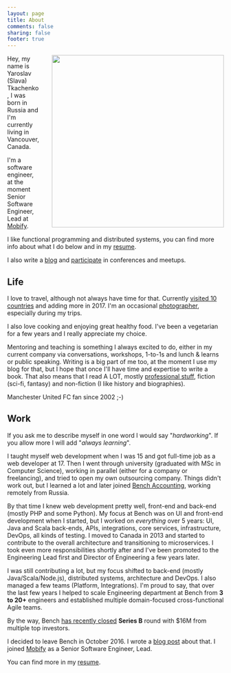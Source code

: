 ```yaml
---
layout: page
title: About
comments: false
sharing: false
footer: true
---
```


<img src="/images/pages/me_about_page.jpg" width="400" style="float: right; margin-left: 30px;" />

Hey, my name is Yaroslav (Slava) Tkachenko, I was born in Russia and I'm currently living in Vancouver, Canada.

I'm a software engineer, at the moment Senior Software Engineer, Lead at [Mobify](https://www.mobify.com).

I like functional programming and distributed systems, you can find more info about what I do below and in my [resume](/resume).

I also write a [blog](/blog/archives) and [participate](/talks) in conferences and meetups.

## Life

I love to travel, although not always have time for that. Currently [visited 10 countries](http://ru.igotoworld.com/en/visited-map/9924.htm) and adding more in 2017. I'm an occasional [photographer](https://www.instagram.com/sap1ens/), especially during my trips.

I also love cooking and enjoying great healthy food. I've been a vegetarian for a few years and I really appreciate my choice.

Mentoring and teaching is something I always excited to do, either in my current company via conversations, workshops, 1-to-1s and lunch & learns or public speaking. Writing is a big part of me too, at the moment I use my blog for that, but I hope that once I'll have time and expertise to write a book. That also means that I read A LOT, mostly [professional stuff](http://localhost:4000/blog/2014/10/13/how-and-what-i-read-as-a-software-engineer/), fiction (sci-fi, fantasy) and non-fiction (I like history and biographies).

Manchester United FC fan since 2002 ;-)

## Work

If you ask me to describe myself in one word I would say "*hardworking*". If you allow more I will add "*always learning*".

I taught myself web development when I was 15 and got full-time job as a web developer at 17. Then I went through university (graduated with MSc in Computer Science), working in parallel (either for a company or freelancing), and tried to open my own outsourcing company. Things didn't work out, but I learned a lot and later joined [Bench Accounting](https://bench.co), working remotely from Russia.

By that time I knew web development pretty well, front-end and back-end (mostly PHP and some Python). My focus at Bench was on UI and front-end development when I started, but I worked on *everything* over 5 years: UI, Java and Scala back-ends, APIs, integrations, core services, infrastructure, DevOps, all kinds of testing. I moved to Canada in 2013 and started to contribute to the overall architecture and transitioning to microservices. I took even more responsibilities shortly after and I've been promoted to the Engineering Lead first and Director of Engineering a few years later.

I was still contributing a lot, but my focus shifted to back-end (mostly Java/Scala/Node.js), distributed systems, architecture and DevOps. I also managed a few teams (Platform, Integrations). I'm proud to say, that over the last few years I helped to scale Engineering department at Bench from **3 to 20+** engineers and established multiple domain-focused cross-functional Agile teams.

By the way, Bench [has recently closed](https://www.crunchbase.com/funding-round/81aa9f47e56b0067461729ac173b815b) **Series B** round with $16M from multiple top investors.

I decided to leave Bench in October 2016. I wrote a [blog post](/blog/2016/10/23/last-week-at-bench/#disqus_thread) about that. I joined [Mobify](https://www.mobify.com) as a Senior Software Engineer, Lead.

You can find more in my [resume](/files/resume-yaroslav-tkachenko.pdf).
